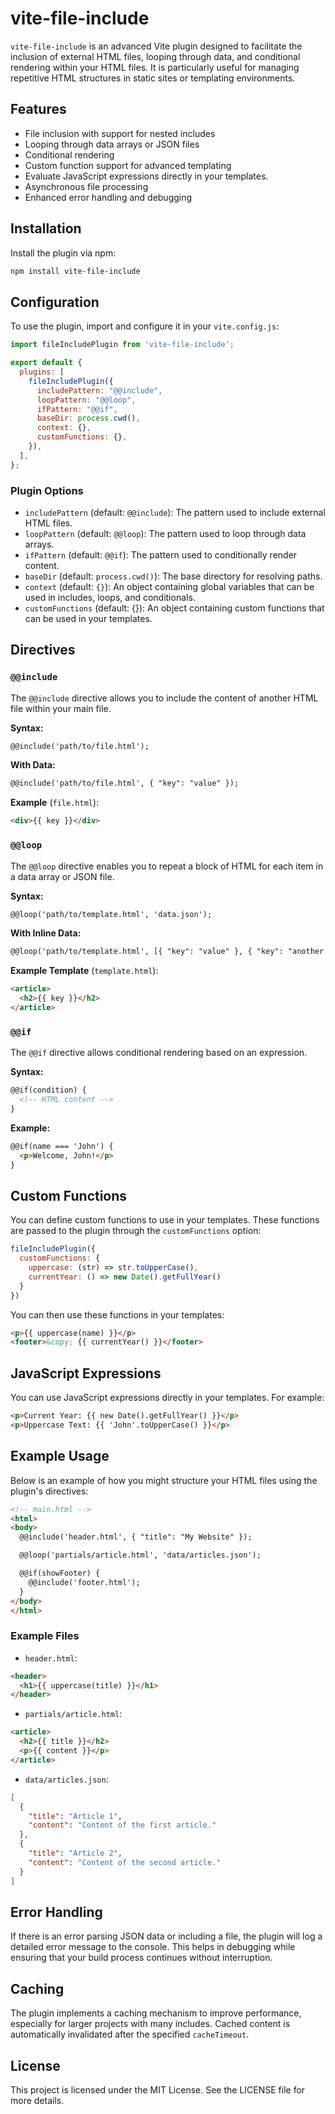 # vite-file-include

`vite-file-include` is an advanced Vite plugin designed to facilitate the inclusion of external HTML files, looping through data, and conditional rendering within your HTML files. It is particularly useful for managing repetitive HTML structures in static sites or templating environments.

## Features

- File inclusion with support for nested includes
- Looping through data arrays or JSON files
- Conditional rendering 
- Custom function support for advanced templating
- Evaluate JavaScript expressions directly in your templates.
- Asynchronous file processing
- Enhanced error handling and debugging


## Installation

Install the plugin via npm:

```bash
npm install vite-file-include
```

## Configuration

To use the plugin, import and configure it in your `vite.config.js`:

```javascript
import fileIncludePlugin from 'vite-file-include';

export default {
  plugins: [
    fileIncludePlugin({
      includePattern: "@@include",
      loopPattern: "@@loop",
      ifPattern: "@@if",
      baseDir: process.cwd(),
      context: {}, 
      customFunctions: {},
    }),
  ],
};
```

### Plugin Options

- `includePattern` (default: `@@include`): The pattern used to include external HTML files.
- `loopPattern` (default: `@@loop`): The pattern used to loop through data arrays.
- `ifPattern` (default: `@@if`): The pattern used to conditionally render content.
- `baseDir` (default: `process.cwd()`): The base directory for resolving paths.
- `context` (default: `{}`): An object containing global variables that can be used in includes, loops, and conditionals.
- `customFunctions` (default: {}): An object containing custom functions that can be used in your templates.

## Directives

### `@@include`

The `@@include` directive allows you to include the content of another HTML file within your main file.

**Syntax:**

```html
@@include('path/to/file.html');
```

**With Data:**

```html
@@include('path/to/file.html', { "key": "value" });
```

**Example** (`file.html`):

```html
<div>{{ key }}</div>
```

### `@@loop`

The `@@loop` directive enables you to repeat a block of HTML for each item in a data array or JSON file.

**Syntax:**

```html
@@loop('path/to/template.html', 'data.json');
```

**With Inline Data:**

```html
@@loop('path/to/template.html', [{ "key": "value" }, { "key": "another value" }]);
```

**Example Template** (`template.html`):

```html
<article>
  <h2>{{ key }}</h2>
</article>
```

### `@@if`

The `@@if` directive allows conditional rendering based on an expression.

**Syntax:**

```html
@@if(condition) {
  <!-- HTML content -->
}
```

**Example:**

```html
@@if(name === 'John') {
  <p>Welcome, John!</p>
}
```

## Custom Functions

You can define custom functions to use in your templates. These functions are passed to the plugin through the `customFunctions` option:

```javascript
fileIncludePlugin({
  customFunctions: {
    uppercase: (str) => str.toUpperCase(),
    currentYear: () => new Date().getFullYear()
  }
})
```

You can then use these functions in your templates:

```html
<p>{{ uppercase(name) }}</p>
<footer>&copy; {{ currentYear() }}</footer>
```


## JavaScript Expressions

You can use JavaScript expressions directly in your templates. For example:

```html 
<p>Current Year: {{ new Date().getFullYear() }}</p>
<p>Uppercase Text: {{ 'John'.toUpperCase() }}</p>
```

## Example Usage

Below is an example of how you might structure your HTML files using the plugin's directives:

```html
<!-- main.html -->
<html>
<body>
  @@include('header.html', { "title": "My Website" });

  @@loop('partials/article.html', 'data/articles.json');

  @@if(showFooter) {
    @@include('footer.html');
  }
</body>
</html>
```

### Example Files

- `header.html`:

```html
<header>
  <h1>{{ uppercase(title) }}</h1>
</header>
```

- `partials/article.html`:

```html
<article>
  <h2>{{ title }}</h2>
  <p>{{ content }}</p>
</article>
```

- `data/articles.json`:

```json
[
  {
    "title": "Article 1",
    "content": "Content of the first article."
  },
  {
    "title": "Article 2",
    "content": "Content of the second article."
  }
]
```

## Error Handling

If there is an error parsing JSON data or including a file, the plugin will log a detailed error message to the console. This helps in debugging while ensuring that your build process continues without interruption.

## Caching

The plugin implements a caching mechanism to improve performance, especially for larger projects with many includes. Cached content is automatically invalidated after the specified `cacheTimeout`.

## License

This project is licensed under the MIT License. See the LICENSE file for more details.